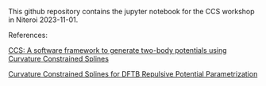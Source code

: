 This github repository contains the jupyter notebook for the CCS workshop in Niteroi 2023-11-01.

References: 

[CCS: A software framework to generate two-body potentials using Curvature Constrained Splines](https://www.sciencedirect.com/science/article/abs/pii/S0010465520302915) 

[Curvature Constrained Splines for DFTB Repulsive Potential Parametrization](https://pubs.acs.org/doi/10.1021/acs.jctc.0c01156)

